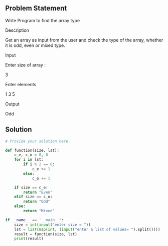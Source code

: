 ## Problem Statement 

Write Program to find the array type

Description

Get an array as input from the user and check the type of the array, whether it is odd, even or mixed type.

Input

Enter size of array :

3

Enter elements 

1 3 5

Output

Odd
## Solution

```python
# Provide your solution here.

def function(size, lst):
    c_e, c_o = 0, 0
    for i in lst:
        if i % 2 == 0:
            c_e += 1
        else:
            c_o += 1

    if size == c_e:
        return "Even"
    elif size == c_o:
        return "Odd"
    else:
        return "Mixed"

if __name__ == '__main__':
    size = int(input("enter size = "))
    lst = list(map(int, (input("enter a list of values= ").split())))
    result = function(size, lst)
    print(result)
